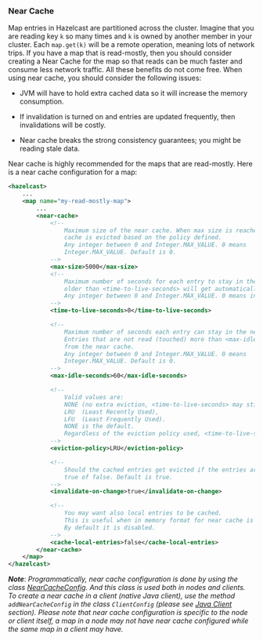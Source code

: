 

### Near Cache

Map entries in Hazelcast are partitioned across the cluster. Imagine that you are reading key `k` so many times and `k` is owned by another member in your cluster. Each `map.get(k)` will be a remote operation, meaning lots of network trips. If you have a map that is read-mostly, then you should consider creating a Near Cache for the map so that reads can be much faster and consume less network traffic. All these benefits do not come free. When using near cache, you should consider the following issues:

-   JVM will have to hold extra cached data so it will increase the memory consumption.

-   If invalidation is turned on and entries are updated frequently, then invalidations will be costly.

-   Near cache breaks the strong consistency guarantees; you might be reading stale data.

Near cache is highly recommended for the maps that are read-mostly. Here is a near cache configuration for a map:

```xml
<hazelcast>
    ...
    <map name="my-read-mostly-map">
        ...
        <near-cache>
            <!--
                Maximum size of the near cache. When max size is reached,
                cache is evicted based on the policy defined.
                Any integer between 0 and Integer.MAX_VALUE. 0 means
                Integer.MAX_VALUE. Default is 0.
            -->
            <max-size>5000</max-size>
            <!--
                Maximum number of seconds for each entry to stay in the near cache. Entries that are
                older than <time-to-live-seconds> will get automatically evicted from the near cache.
                Any integer between 0 and Integer.MAX_VALUE. 0 means infinite. Default is 0.
            -->
            <time-to-live-seconds>0</time-to-live-seconds>

            <!--
                Maximum number of seconds each entry can stay in the near cache as untouched (not-read).
                Entries that are not read (touched) more than <max-idle-seconds> value will get removed
                from the near cache.
                Any integer between 0 and Integer.MAX_VALUE. 0 means
                Integer.MAX_VALUE. Default is 0.
            -->
            <max-idle-seconds>60</max-idle-seconds>

            <!--
                Valid values are:
                NONE (no extra eviction, <time-to-live-seconds> may still apply),
                LRU  (Least Recently Used),
                LFU  (Least Frequently Used).
                NONE is the default.
                Regardless of the eviction policy used, <time-to-live-seconds> will still apply.
            -->
            <eviction-policy>LRU</eviction-policy>

            <!--
                Should the cached entries get evicted if the entries are changed (updated or removed).
                true of false. Default is true.
            -->
            <invalidate-on-change>true</invalidate-on-change>

            <!--
                You may want also local entries to be cached.
                This is useful when in memory format for near cache is different than the map's one.
                By default it is disabled.
            -->
            <cache-local-entries>false</cache-local-entries>
        </near-cache>
    </map>
</hazelcast>
```

***Note***: *Programmatically, near cache configuration is done by using the class [NearCacheConfig](https://github.com/hazelcast/hazelcast/blob/607aa5484958af706ee18a1eb15d89afd12ee7af/hazelcast/src/main/java/com/hazelcast/config/NearCacheConfig.java). And this class is used both in nodes and clients. To create a near cache in a client (native Java client), use the method `addNearCacheConfig` in the class `ClientConfig` (please see [Java Client](#java-client) section). Please note that near cache configuration is specific to the node or client itself, a map in a node may not have near cache configured while the same map in a client may have.*
